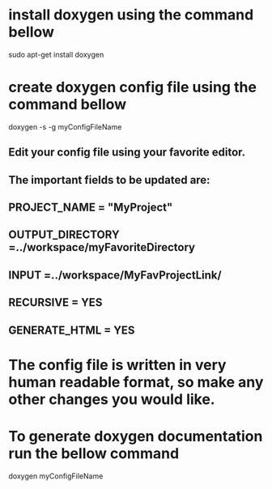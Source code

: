 # install doxygen using the command bellow
sudo apt-get install doxygen

# create doxygen config file using the command bellow
doxygen -s -g myConfigFileName

## Edit your config file using your favorite editor. 
## The important fields to be updated are:

## PROJECT_NAME           = "MyProject"

## OUTPUT_DIRECTORY       =../workspace/myFavoriteDirectory
## INPUT                  =../workspace/MyFavProjectLink/
## RECURSIVE              = YES
## GENERATE_HTML          = YES

# The config file is written in very human readable format, so make any other changes you would like.

# To generate doxygen documentation run the bellow command
doxygen myConfigFileName

